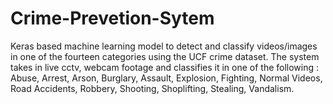 # Crime-Prevetion-Sytem
Keras based machine learning model to detect and classify videos/images in one of the fourteen categories using the UCF crime dataset.
The system takes in live cctv, webcam footage and classifies it in one of the following : Abuse, Arrest, Arson, Burglary, Assault, Explosion, Fighting, Normal Videos, Road Accidents, Robbery, Shooting, Shoplifting, Stealing, Vandalism. 
